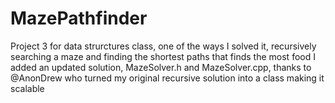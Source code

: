 # MazePathfinder
Project 3 for data strurctures class, one of the ways I solved it, recursively searching a maze and finding the shortest paths that finds the most food
I added an updated solution, MazeSolver.h and MazeSolver.cpp, thanks to @AnonDrew who turned my original recursive solution into a class making it
scalable

